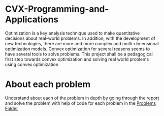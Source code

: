# CVX-Programming-and-Applications
Optimization is a key analysis technique used to make quantitative decisions about real-world problems. In addition, with the development of new technologies, there are more and more complex and multi-dimensional optimization models. Convex optimization for several reasons seems to have several tools to solve problems. This project shall be a pedagogical first step towards convex optimization and solving real world problems using convex optimization.

# About each problem
Understand about each of the problem in depth by going through the [report](Team01_report.pdf) and solve the problem with help of code for each problem in the [Problems Folder](Problems) 
